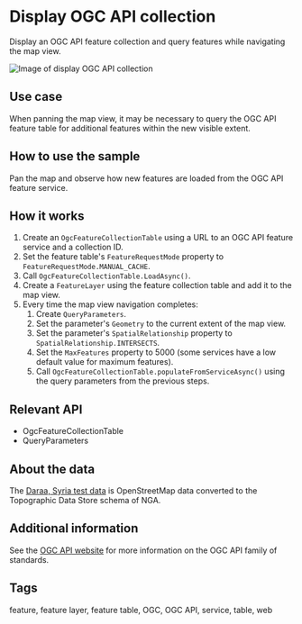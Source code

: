 # Display OGC API collection

Display an OGC API feature collection and query features while navigating the map view.

![Image of display OGC API collection](DisplayOGCAPICollection.png)

## Use case

When panning the map view, it may be necessary to query the OGC API feature table for additional features within the new visible extent.

## How to use the sample

Pan the map and observe how new features are loaded from the OGC API feature service.

## How it works

1. Create an `OgcFeatureCollectionTable` using a URL to an OGC API feature service and a collection ID.
2. Set the feature table's `FeatureRequestMode` property to `FeatureRequestMode.MANUAL_CACHE`.
3. Call `OgcFeatureCollectionTable.LoadAsync()`.
4. Create a `FeatureLayer` using the feature collection table and add it to the map view.
5. Every time the map view navigation completes:
    1. Create `QueryParameters`.
    2. Set the parameter's `Geometry` to the current extent of the map view.
    3. Set the parameter's `SpatialRelationship` property to `SpatialRelationship.INTERSECTS`.
    4. Set the `MaxFeatures` property to 5000 (some services have a low default value for maximum features).
    5. Call `OgcFeatureCollectionTable.populateFromServiceAsync()` using the query parameters from the previous steps.

## Relevant API

* OgcFeatureCollectionTable
* QueryParameters

## About the data

The [Daraa, Syria test data](https://demo.ldproxy.net/daraa) is OpenStreetMap data converted to the Topographic Data Store schema of NGA.

## Additional information

See the [OGC API website](https://ogcapi.ogc.org/) for more information on the OGC API family of standards.

## Tags

feature, feature layer, feature table, OGC, OGC API, service, table, web
